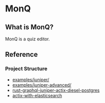 # MonQ

## What is MonQ?

MonQ is a quiz editor.

## Reference

### Project Structure

* [examples/juniper/](https://github.com/actix/examples/tree/master/juniper)
* [examples/juniper-advanced/](https://github.com/actix/examples/tree/master/juniper-advanced)
* [rust-graphql-juniper-actix-diesel-postgres](https://github.com/lucperkins/rust-graphql-juniper-actix-diesel-postgres/tree/015cf2e116124f8553ee31263ff29ecc8a1bfa3f)
* [actix-with-elasticsearch](https://github.com/kikei/actix-with-elasticsearch)